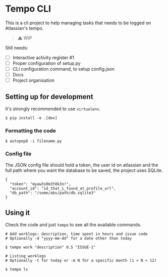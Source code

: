 # Tempo CLI

This is a cli project to help managing tasks that needs to be logged on Atlassian's tempo.

> :warning: WIP

Still needs:

- [ ] Interactive activity register #1
- [ ] Proper configuration of setup.py
- [ ] CLI configuration command, to setup config.json
- [ ] Docs
- [ ] Project organisation

## Setting up for development

It's strongly recommended to use `virtualenv`.

```
$ pip install -e .[dev]
```

### Formatting the code

```
$ autopep8 -i filename.py
```

### Config file

The JSON config file should hold a token, the user id on atlassian and the full path where you want the database to be saved, the project uses SQLite.

```
{
  "token": "myaw3s0m3t0k3n!",
  "account_id": "id_that_i_found_at_profile_url",
  "db_path": "/some/abs/path/db.sqlite3"
}
```

## Using it

Check the code and just `tempo` to see all the available commands.

```
# Add worklogs: description, time spent in hours and issue code
# Optionally -d "yyyy-mm-dd" for a date other than today

$ tempo work "description" 0.5 "ISSUE-1"

# Listing worklogs
# Optionally -t for today or -m N for a specific month (1 < N < 12)

$ tempo ls

```
